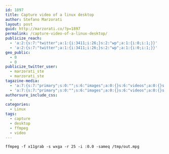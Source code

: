 ```yaml
---
id: 1897
title: Capture video of a linux desktop
author: Stefano Marzorati
layout: post
guid: http://marzorati.co/?p=1897
permalink: /capture-video-of-a-linux-desktop/
publicize_reach:
  - 'a:2:{s:7:"twitter";a:1:{i:3411;i:26;}s:2:"wp";a:1:{i:0;i:1;}}'
  - 'a:2:{s:7:"twitter";a:1:{i:3411;i:26;}s:2:"wp";a:1:{i:0;i:1;}}'
geo_public:
  - 0
  - 0
publicize_twitter_user:
  - marzorati_ste
  - marzorati_ste
tagazine-media:
  - 'a:7:{s:7:"primary";s:0:"";s:6:"images";a:0:{}s:6:"videos";a:0:{}s:11:"image_count";i:0;s:6:"author";s:6:"116741";s:7:"blog_id";s:8:"21149954";s:9:"mod_stamp";s:19:"2013-08-02 07:36:57";}'
  - 'a:7:{s:7:"primary";s:0:"";s:6:"images";a:0:{}s:6:"videos";a:0:{}s:11:"image_count";i:0;s:6:"author";s:6:"116741";s:7:"blog_id";s:8:"21149954";s:9:"mod_stamp";s:19:"2013-08-02 07:36:57";}'
authorsure_include_css:
  - 
categories:
  - Linux
tags:
  - capture
  - desktop
  - ffmpeg
  - video
---
```

`ffmpeg -f x11grab -s wxga -r 25 -i :0.0 -sameq /tmp/out.mpg`